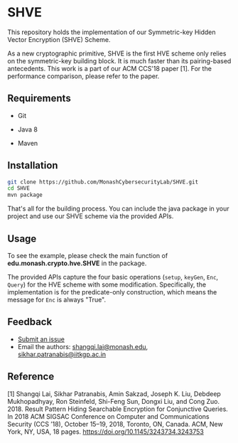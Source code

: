 # SHVE
This repository holds the implementation of our Symmetric-key Hidden Vector Encryption (SHVE) Scheme.

As a new cryptographic primitive, SHVE is the first HVE scheme only relies on the symmetric-key building block. It is much faster than its pairing-based antecedents. This work is a part of our ACM CCS'18 paper [1]. For the performance comparison, please refer to the paper.

## Requirements

* Git
* Java 8

* Maven

## Installation

```bash
git clone https://github.com/MonashCybersecurityLab/SHVE.git
cd SHVE
mvn package
```

That's all for the building process. You can include the java package in your project and use our SHVE scheme via the provided APIs.

## Usage

To see the example, please check the main function of **edu.monash.crypto.hve.SHVE** in the package.

The provided APIs capture the four basic operations (`setup`, `keyGen`, `Enc`, `Query`) for the HVE scheme with some modification. Specifically, the implementation is for the predicate-only construction, which means the message for `Enc` is always "True".

## Feedback

- [Submit an issue](https://github.com/MonashCybersecurityLab/SHVE/issues/new)
- Email the authors: shangqi.lai@monash.edu, sikhar.patranabis@iitkgp.ac.in

## Reference

[1] Shangqi Lai, Sikhar Patranabis, Amin Sakzad, Joseph K. Liu, Debdeep Mukhopadhyay, Ron Steinfeld, Shi-Feng Sun, Dongxi Liu, and Cong Zuo. 2018. Result Pattern Hiding Searchable Encryption for Conjunctive Queries. In 2018 ACM SIGSAC Conference on Computer and Communications Security (CCS ’18), October 15–19, 2018, Toronto, ON, Canada. ACM, New York, NY,
USA, 18 pages. https://doi.org/10.1145/3243734.3243753
